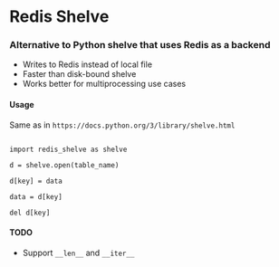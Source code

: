 # Redis Shelve
### Alternative to Python shelve that uses Redis as a backend

* Writes to Redis instead of local file
* Faster than disk-bound shelve
* Works better for multiprocessing use cases 


#### Usage

Same as in `https://docs.python.org/3/library/shelve.html`

```

import redis_shelve as shelve
 
d = shelve.open(table_name)
 
d[key] = data
 
data = d[key]
 
del d[key]

```

#### TODO
* Support `__len__` and `__iter__`